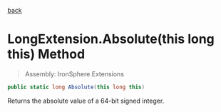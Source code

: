 ﻿

[back](/IronSphere.Extensions/types/LongExtension)

# LongExtension.Absolute(this long this) Method

> Assembly: IronSphere.Extensions

```csharp
public static long Absolute(this long this)
```

Returns the absolute value of a 64-bit signed integer.

 